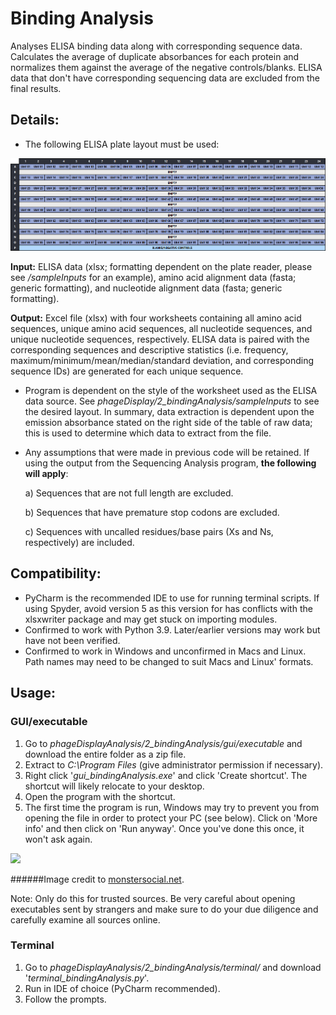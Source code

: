 # Binding Analysis
 
Analyses ELISA binding data along with corresponding sequence data. Calculates the average of duplicate absorbances for
each protein and normalizes them against the average of the negative controls/blanks. ELISA data that don't have
corresponding sequencing data are excluded from the final results.

## Details:

* The following ELISA plate layout must be used:

<img src='https://raw.githubusercontent.com/oroscow/phageDisplayAnalysis/main/2_bindingAnalysis/gui/source/images/plateLayout.png?token=ANHQT3E6IYSNWQTJDIPROSTBMX3P4'>

**Input:** ELISA data (xlsx; formatting dependent on the plate reader, please see _/sampleInputs_ for an example), amino
acid alignment data (fasta; generic formatting), and nucleotide alignment data (fasta; generic formatting).

**Output:** Excel file (xlsx) with four worksheets containing all amino acid sequences, unique amino acid sequences,
all nucleotide sequences, and unique nucleotide sequences, respectively. ELISA data is paired with the corresponding
sequences and descriptive statistics (i.e. frequency, maximum/minimum/mean/median/standard deviation, and corresponding
sequence IDs) are generated for each unique sequence.

* Program is dependent on the style of the worksheet used as the ELISA data source. See
_phageDisplay/2_bindingAnalysis/sampleInputs_ to see the desired layout. In summary, data extraction is dependent
upon the emission absorbance stated on the right side of the table of raw data; this is used to determine which data to
extract from the file.  
* Any assumptions that were made in previous code will be retained. If using the output from the Sequencing Analysis
program, **the following will apply**:

    a) Sequences that are not full length are excluded.

    b) Sequences that have premature stop codons are excluded. 

    c) Sequences with uncalled residues/base pairs (Xs and Ns,
respectively) are included.

## Compatibility:
* PyCharm is the recommended IDE to use for running terminal scripts. If using Spyder, avoid version 5 as this version
for has conflicts with the xlsxwriter package and may get stuck on importing modules.
* Confirmed to work with Python 3.9. Later/earlier versions may work but have not been verified.
* Confirmed to work in Windows and unconfirmed in Macs and Linux. Path names may need to be changed to suit Macs
and Linux' formats.

## Usage:

### GUI/executable

1. Go to _phageDisplayAnalysis/2_bindingAnalysis/gui/executable_ and download the entire folder as a zip file.
2. Extract to _C:\Program Files_ (give administrator permission if necessary).
3. Right click '_gui_bindingAnalysis.exe_' and click 'Create shortcut'. The shortcut will likely relocate to your
desktop.
4. Open the program with the shortcut.
5. The first time the program is run, Windows may try to prevent you from opening the file in order to protect your PC
(see below). Click on 'More info' and then click on 'Run anyway'. Once you've done this once, it won't ask again.

<img src='https://external-content.duckduckgo.com/iu/?u=https%3A%2F%2Fmonstersocial.net%2Fwp-content%2Fuploads%2F2015%2F08%2Fwindowsprotectedyourpc.jpg&f=1&nofb=1'>

######Image credit to [monstersocial.net](https://monstersocial.net/).

Note: Only do this for trusted sources. Be very careful about opening executables sent by strangers and make sure to do
your due diligence and carefully examine all sources online.

### Terminal

1. Go to _phageDisplayAnalysis/2_bindingAnalysis/terminal/_ and download '_terminal_bindingAnalysis.py_'.
2. Run in IDE of choice (PyCharm recommended).
3. Follow the prompts.
